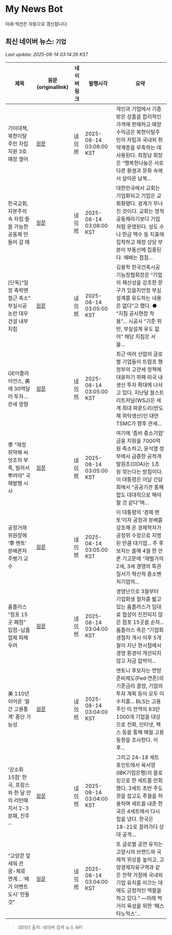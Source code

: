 # My News Bot

아래 섹션은 자동으로 갱신됩니다.

<!-- NEWS:START -->
## 최신 네이버 뉴스: `기업`
_Last update: 2025-08-14 03:14:26 KST_

| 제목 | 원문(originallink) | 네이버 링크 | 발행시각 | 요약 |
|---|---|---|---|---|
| 기아대책, 북한이탈주민 자립 지원 3호 매장 열어 | [원문](https://www.kmib.co.kr/article/view.asp?arcid=1755066948&code=23111114&cp=nv) | [네이버](https://n.news.naver.com/mnews/article/005/0001795803?sid=103) | 2025-08-14 03:08:00 KST | 개인과 기업에서 기증받은 상품을 합리적인 가격에 판매하고 매장 수익금은 북한이탈주민의 자립과 국내외 취약계층을 부축하는 데 사용된다. 최창남 회장은 “행복한나눔은 서로 다른 환경과 문화 속에서 살아온 남북... |
| 한국교회, 자본주의 속 자립·돌봄 가능한 공동체 만들어 갈 때 | [원문](https://www.kmib.co.kr/article/view.asp?arcid=1755062442&code=23111117&cp=nv) | [네이버](https://n.news.naver.com/mnews/article/005/0001795798?sid=103) | 2025-08-14 03:08:00 KST | 대한민국에서 교회는 기업화되고 기업은 교회화됐다. 경계가 무너진 것이다. 교회는 영적 공동체라기보다 기업처럼 운영된다. 성도 수나 헌금 액수 등 지표에 집착하고 재정 상당 부분이 부동산에 집중된다. 예배는 점점... |
| [단독]“일정 촉박땐 철근 축소” 부실시공 논란 대우건설 내부지침 | [원문](https://www.donga.com/news/Society/article/all/20250814/132184498/2) | [네이버](https://n.news.naver.com/mnews/article/020/0003654201?sid=102) | 2025-08-14 03:05:00 KST | 김용학 한국건축시공기능장협회장은 “기업의 채산성을 강조한 문구가 있을지언정 부실설계를 유도하는 내용은 없다”고 했다. ● “지침 공사현장 적용”… 시공사 “기준 위반, 부실설계 유도 없어” 해당 지침은 서울... |
| GE어플라이언스, 美에 30억달러 투자…관세 영향 | [원문](https://www.bloter.net/news/articleView.html?idxno=642054) | [네이버](https://n.news.naver.com/mnews/article/293/0000071129?sid=101) | 2025-08-14 03:05:00 KST | 최근 여러 산업의 글로벌 기업들이 트럼프 행정부의 고관세 정책에 대응하기 위해 미국 내 생산 투자 확대에 나서고 있다. 지난달 월스트리트저널(WSJ)은 세계 최대 파운드리(반도체 위탁생산)인 대만 TSMC가 향후 관세... |
| 李 “재정 취약해 씨앗조차 부족, 빌려서 뿌려야” 국채발행 시사 | [원문](https://www.donga.com/news/Politics/article/all/20250814/132184308/2) | [네이버](https://n.news.naver.com/mnews/article/020/0003654195?sid=100) | 2025-08-14 03:05:00 KST | 여기에 ‘좀비 중소기업’ 금융 지원을 7000억 원 축소하고, 윤석열 정부에서 급증한 공적개발원조(ODA)는 1조 원 깎는다는 방침이다. 이 대통령은 이날 간담회에서 “공공기관 통폐합도 대대적으로 해야 할 것 같다”며... |
| 공정거래위원장에 ‘李 멘토’ 분배론자 주병기 교수 | [원문](https://www.donga.com/news/Economy/article/all/20250814/132184229/2) | [네이버](https://n.news.naver.com/mnews/article/020/0003654196?sid=101) | 2025-08-14 03:05:00 KST | 이 대통령의 ‘경제 멘토’이자 공정과 분배를 강조해 온 경제학자가 공정위 수장으로 지명된 만큼 대기업... 주 후보자는 올해 4월 한 언론 기고문에 “재벌가의 2세, 3세 경영의 특권 질서가 혁신적 중소벤처기업의... |
| 홈플러스 “점포 15곳 폐점” 입점-납품업체 피해 우려 | [원문](https://www.donga.com/news/Economy/article/all/20250814/132184174/2) | [네이버](https://n.news.naver.com/mnews/article/020/0003654168?sid=101) | 2025-08-14 03:04:00 KST | 경영난으로 3월부터 기업회생 절차를 밟고 있는 홈플러스가 임대료 협상이 진전되지 않은 점포 15곳을 순차... 홈플러스 측은 “기업회생절차 개시 이후 5개월이 지난 현시점에서 경영 환경이 개선되지 않고 자금 압박이... |
| 美 110년 이어온 ‘월간 고용통계’ 중단 가능성 | [원문](https://www.donga.com/news/Inter/article/all/20250814/132184137/2) | [네이버](https://n.news.naver.com/mnews/article/020/0003654177?sid=104) | 2025-08-14 03:04:00 KST | 앤토니 후보자는 연방준비제도(Fed·연준)의 기준금리 결정, 기업의 투자 계획 등이 모두 이 수치를... BLS는 고용주인 미 전역의 63만1000개 기업을 대상으로 전화, 인터넷, 팩스 등을 통해 매월 고용 동향을 조사한다. 이후... |
| ‘강소휘 15점’ 한국, 프랑스와 한 달 만의 리턴매치서 2-3 분패, 진주 ... | [원문](https://sports.khan.co.kr/article/202508140304003?pt=nv) | [네이버](https://m.sports.naver.com/volleyball/article/144/0001060362) | 2025-08-14 03:04:00 KST | 그리고 24-18 세트 포인트에서 육서영(IBK기업은행)의 블로킹으로 한 세트를 만회했다. 3세트 초반 주도권을 잡고도 추월을 허용하며 세트를 내준 한국은 4세트에서 다시 힘을 냈다. 한국은 18-21로 끌려가다 상대 공격... |
| “고양콘 앞세워 관광-체류 연계… ‘메가 이벤트 도시’ 만들 것” | [원문](https://www.donga.com/news/Society/article/all/20250814/132183521/2) | [네이버](https://n.news.naver.com/mnews/article/020/0003654187?sid=102) | 2025-08-14 03:04:00 KST | 또 글로벌 공연 유치는 고양시의 브랜드와 국제적 위상을 높이고, 고양경제자유구역과 같은 전략 거점에 국내외 기업 유치를 이끄는 데에도 긍정적인 역할을 하고 있다.” ―미래 먹거리 육성을 위한 ‘페스타노믹스’... |

> 데이터 출처: 네이버 검색 뉴스 API
<!-- NEWS:END -->
